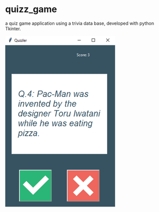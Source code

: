 # quizz_game
a quiz game application using a trivia data base, developed with python Tkinter.

![alt text](https://github.com/karpadonet/quizz_game/blob/main/quizz.PNG)
